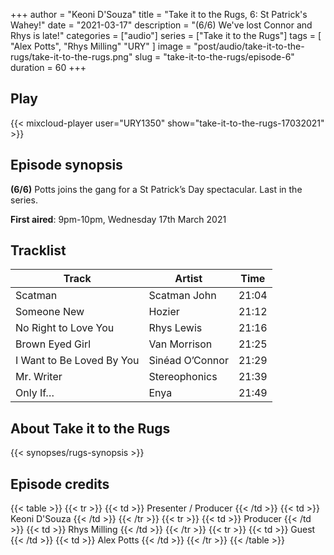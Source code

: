 +++
author = "Keoni D'Souza"
title = "Take it to the Rugs, 6: St Patrick's Wahey!"
date = "2021-03-17"
description = "(6/6) We've lost Connor and Rhys is late!"
categories = ["audio"]
series = ["Take it to the Rugs"]
tags = [
    "Alex Potts",
    "Rhys Milling"
    "URY"
]
image = "post/audio/take-it-to-the-rugs/take-it-to-the-rugs.png"
slug = "take-it-to-the-rugs/episode-6"
duration = 60
+++

## Play

{{< mixcloud-player user="URY1350" show="take-it-to-the-rugs-17032021" >}}

## Episode synopsis

**(6/6)** Potts joins the gang for a St Patrick’s Day spectacular. Last in the series.

**First aired**: 9pm-10pm, Wednesday 17th March 2021

## Tracklist

| Track                     | Artist          | Time  |
|---------------------------|-----------------|-------|
| Scatman                   | Scatman John    | 21:04 |
| Someone New               | Hozier          | 21:12 |
| No Right to Love You      | Rhys Lewis      | 21:16 |
| Brown Eyed Girl           | Van Morrison    | 21:25 |
| I Want to Be Loved By You | Sinéad O’Connor | 21:29 |
| Mr. Writer                | Stereophonics   | 21:39 |
| Only If…                  | Enya            | 21:49 |

## About Take it to the Rugs

{{< synopses/rugs-synopsis >}}

## Episode credits

{{< table >}}
    {{< tr >}}
        {{< td >}}
            Presenter / Producer
        {{< /td >}}
        {{< td >}}
            Keoni D'Souza
        {{< /td >}}
    {{< /tr >}}
    {{< tr >}}
        {{< td >}}
            Producer
        {{< /td >}}
        {{< td >}}
            Rhys Milling
        {{< /td >}}
    {{< /tr >}}
    {{< tr >}}
        {{< td >}}
            Guest
        {{< /td >}}
        {{< td >}}
            Alex Potts
        {{< /td >}}
    {{< /tr >}}
{{< /table >}}